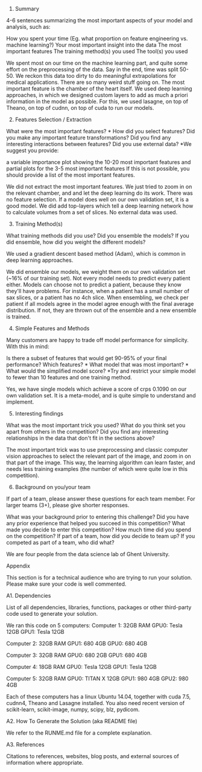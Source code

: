 1. Summary

4-6 sentences summarizing the most important aspects of your model and analysis, such as:

How you spent your time (Eg. what proportion on feature engineering vs. machine learning?)
Your most important insight into the data
The most important features
The training method(s) you used
The tool(s) you used

We spent most on our time on the machine learning part, and quite some effort on the preprocessing of the data. Say in the end, time was split 50-50.
We reckon this data too dirty to do meaningful extrapolations for medical applications. There are so many weird stuff going on. The most important feature is the chamber of the heart itself.
We used deep learning approaches, in which we designed custom layers to add as much a priori information in the model as possible.
For this, we used lasagne, on top of Theano, on top of cudnn, on top of cuda to run our models.

2. Features Selection / Extraction

What were the most important features? *
How did you select features?
Did you make any important feature transformations?
Did you find any interesting interactions between features?
Did you use external data?
*We suggest you provide:

a variable importance plot showing the 10-20 most important features and
partial plots for the 3-5 most important features
If this is not possible, you should provide a list of the most important features.

We did not extract the most important features. We just tried to zoom in on the relevant chamber, and and let the deep learning do its work.
There was no feature selection. If a model does well on our own validation set, it is a good model.
We did add top-layers which tell a deep learning network how to calculate volumes from a set of slices.
No external data was used.

3. Training Method(s)

What training methods did you use?
Did you ensemble the models?
If you did ensemble, how did you weight the different models?

We used a gradient descent based method (Adam), which is common in deep learning approaches.

We did ensemble our models, we weight them on our own validation set (~16% of our training set). Not every model needs to predict every patient either.
Models can choose not to predict a patient, because they know they'll have problems. For instance, when a patient has a small number of sax slices, or a patient has no 4ch slice.
When ensembling, we check per patient if all models agree in the model agree enough with the final average distribution. If not, they are thrown out of the ensemble and a new ensemble is trained.

4. Simple Features and Methods

Many customers are happy to trade off model performance for simplicity. With this in mind:

Is there a subset of features that would get 90-95% of your final performance? Which features? *
What model that was most important? *
What would the simplified model score?
*Try and restrict your simple model to fewer than 10 features and one training method.

Yes, we have single models which achieve a score of crps 0.1090 on our own validation set. It is a meta-model, and is quite simple to understand and implement.

5. Interesting findings

What was the most important trick you used?
What do you think set you apart from others in the competition?
Did you find any interesting relationships in the data that don't fit in the sections above?

The most important trick was to use preprocessing and classic computer vision approaches to select the relevant part of the image, and zoom in on that part of the image.
This way, the learning algorithm can learn faster, and needs less training examples (the number of which were quite low in this competition).

6. Background on you/your team

If part of a team, please answer these questions for each team member. For larger teams (3+), please give shorter responses.

What was your background prior to entering this challenge?
Did you have any prior experience that helped you succeed in this competition?
What made you decide to enter this competition?
How much time did you spend on the competition?
If part of a team, how did you decide to team up?
If you competed as part of a team, who did what?

We are four people from the data science lab of Ghent University.

Appendix

This section is for a technical audience who are trying to run your solution. Please make sure your code is well commented.

A1. Dependencies

List of all dependencies, libraries, functions, packages or other third-party code used to generate your solution.

We ran this code on 5 computers:
Computer 1:
32GB RAM
GPU0: Tesla 12GB
GPU1: Tesla 12GB

Computer 2:
32GB RAM
GPU1: 680 4GB
GPU0: 680 4GB

Computer 3:
32GB RAM
GPU0: 680 2GB
GPU1: 680 4GB

Computer 4:
18GB RAM
GPU0: Tesla 12GB
GPU1: Tesla 12GB

Computer 5:
32GB RAM
GPU0: TITAN X 12GB
GPU1: 980 4GB
GPU2: 980 4GB

Each of these computers has a linux Ubuntu 14.04, together with cuda 7.5, cudnn4, Theano and Lasagne installed.
You also need recent version of scikit-learn, scikit-image, numpy, scipy, blz, pydicom.

A2. How To Generate the Solution (aka README file)

We refer to the RUNME.md file for a complete explanation.

A3. References

Citations to references, websites, blog posts, and external sources of information where appropriate.